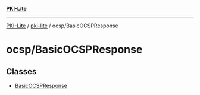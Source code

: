 [**PKI-Lite**](../../../README.md)

---

[PKI-Lite](../../../README.md) / [pki-lite](../../README.md) / ocsp/BasicOCSPResponse

# ocsp/BasicOCSPResponse

## Classes

- [BasicOCSPResponse](classes/BasicOCSPResponse.md)
